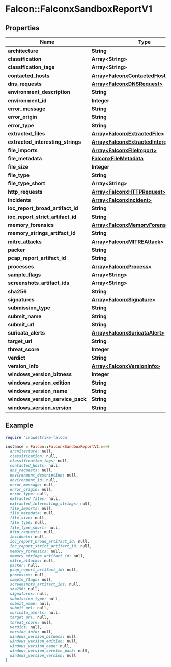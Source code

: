 # Falcon::FalconxSandboxReportV1

## Properties

| Name | Type | Description | Notes |
| ---- | ---- | ----------- | ----- |
| **architecture** | **String** |  | [optional] |
| **classification** | **Array&lt;String&gt;** |  | [optional] |
| **classification_tags** | **Array&lt;String&gt;** |  | [optional] |
| **contacted_hosts** | [**Array&lt;FalconxContactedHost&gt;**](FalconxContactedHost.md) |  | [optional] |
| **dns_requests** | [**Array&lt;FalconxDNSRequest&gt;**](FalconxDNSRequest.md) |  | [optional] |
| **environment_description** | **String** |  | [optional] |
| **environment_id** | **Integer** |  | [optional] |
| **error_message** | **String** |  | [optional] |
| **error_origin** | **String** |  | [optional] |
| **error_type** | **String** |  | [optional] |
| **extracted_files** | [**Array&lt;FalconxExtractedFile&gt;**](FalconxExtractedFile.md) |  | [optional] |
| **extracted_interesting_strings** | [**Array&lt;FalconxExtractedInterestingString&gt;**](FalconxExtractedInterestingString.md) |  | [optional] |
| **file_imports** | [**Array&lt;FalconxFileImport&gt;**](FalconxFileImport.md) |  | [optional] |
| **file_metadata** | [**FalconxFileMetadata**](FalconxFileMetadata.md) |  | [optional] |
| **file_size** | **Integer** |  | [optional] |
| **file_type** | **String** |  | [optional] |
| **file_type_short** | **Array&lt;String&gt;** |  | [optional] |
| **http_requests** | [**Array&lt;FalconxHTTPRequest&gt;**](FalconxHTTPRequest.md) |  | [optional] |
| **incidents** | [**Array&lt;FalconxIncident&gt;**](FalconxIncident.md) |  | [optional] |
| **ioc_report_broad_artifact_id** | **String** |  | [optional] |
| **ioc_report_strict_artifact_id** | **String** |  | [optional] |
| **memory_forensics** | [**Array&lt;FalconxMemoryForensic&gt;**](FalconxMemoryForensic.md) |  | [optional] |
| **memory_strings_artifact_id** | **String** |  | [optional] |
| **mitre_attacks** | [**Array&lt;FalconxMITREAttack&gt;**](FalconxMITREAttack.md) |  | [optional] |
| **packer** | **String** |  | [optional] |
| **pcap_report_artifact_id** | **String** |  | [optional] |
| **processes** | [**Array&lt;FalconxProcess&gt;**](FalconxProcess.md) |  | [optional] |
| **sample_flags** | **Array&lt;String&gt;** |  | [optional] |
| **screenshots_artifact_ids** | **Array&lt;String&gt;** |  | [optional] |
| **sha256** | **String** |  | [optional] |
| **signatures** | [**Array&lt;FalconxSignature&gt;**](FalconxSignature.md) |  | [optional] |
| **submission_type** | **String** |  | [optional] |
| **submit_name** | **String** |  | [optional] |
| **submit_url** | **String** |  | [optional] |
| **suricata_alerts** | [**Array&lt;FalconxSuricataAlert&gt;**](FalconxSuricataAlert.md) |  | [optional] |
| **target_url** | **String** |  | [optional] |
| **threat_score** | **Integer** |  | [optional] |
| **verdict** | **String** |  | [optional] |
| **version_info** | [**Array&lt;FalconxVersionInfo&gt;**](FalconxVersionInfo.md) |  | [optional] |
| **windows_version_bitness** | **Integer** |  | [optional] |
| **windows_version_edition** | **String** |  | [optional] |
| **windows_version_name** | **String** |  | [optional] |
| **windows_version_service_pack** | **String** |  | [optional] |
| **windows_version_version** | **String** |  | [optional] |

## Example

```ruby
require 'crowdstrike-falcon'

instance = Falcon::FalconxSandboxReportV1.new(
  architecture: null,
  classification: null,
  classification_tags: null,
  contacted_hosts: null,
  dns_requests: null,
  environment_description: null,
  environment_id: null,
  error_message: null,
  error_origin: null,
  error_type: null,
  extracted_files: null,
  extracted_interesting_strings: null,
  file_imports: null,
  file_metadata: null,
  file_size: null,
  file_type: null,
  file_type_short: null,
  http_requests: null,
  incidents: null,
  ioc_report_broad_artifact_id: null,
  ioc_report_strict_artifact_id: null,
  memory_forensics: null,
  memory_strings_artifact_id: null,
  mitre_attacks: null,
  packer: null,
  pcap_report_artifact_id: null,
  processes: null,
  sample_flags: null,
  screenshots_artifact_ids: null,
  sha256: null,
  signatures: null,
  submission_type: null,
  submit_name: null,
  submit_url: null,
  suricata_alerts: null,
  target_url: null,
  threat_score: null,
  verdict: null,
  version_info: null,
  windows_version_bitness: null,
  windows_version_edition: null,
  windows_version_name: null,
  windows_version_service_pack: null,
  windows_version_version: null
)
```

